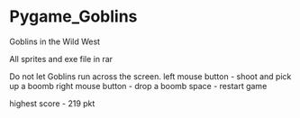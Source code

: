 # Pygame_Goblins
Goblins in the Wild West

All sprites and exe file in rar

Do not let Goblins run across the screen. 
left mouse button - shoot and pick up a boomb
right mouse button - drop a boomb
space - restart game 

highest score - 219 pkt
